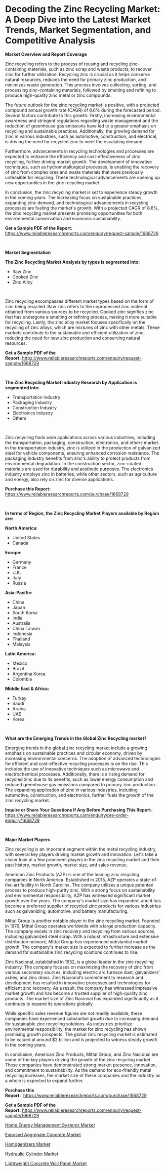 <p><h1>Decoding the Zinc Recycling Market: A Deep Dive into the Latest Market Trends, Market Segmentation, and Competitive Analysis</h1></p><p><strong>Market Overview and Report Coverage</strong></p>
<p><p>Zinc recycling refers to the process of reusing and recycling zinc-containing materials, such as zinc scrap and waste products, to recover zinc for further utilization. Recycling zinc is crucial as it helps conserve natural resources, reduces the need for primary zinc production, and minimizes waste generation. This process involves collecting, sorting, and processing zinc-containing materials, followed by smelting and refining to produce high-quality zinc metal or zinc compounds.</p><p>The future outlook for the zinc recycling market is positive, with a projected compound annual growth rate (CAGR) of 8.6% during the forecasted period. Several factors contribute to this growth. Firstly, increasing environmental awareness and stringent regulations regarding waste management and the reduction of greenhouse gas emissions have led to a greater emphasis on recycling and sustainable practices. Additionally, the growing demand for zinc in various industries, such as automotive, construction, and electrical, is driving the need for recycled zinc to meet the escalating demand.</p><p>Furthermore, advancements in recycling technologies and processes are expected to enhance the efficiency and cost-effectiveness of zinc recycling, further driving market growth. The development of innovative techniques, such as hydrometallurgical processes, is enabling the recovery of zinc from complex ores and waste materials that were previously unfeasible for recycling. These technological advancements are opening up new opportunities in the zinc recycling market.</p><p>In conclusion, the zinc recycling market is set to experience steady growth in the coming years. The increasing focus on sustainable practices, expanding zinc demand, and technological advancements in recycling processes are fueling the market's growth. With a projected CAGR of 8.6%, the zinc recycling market presents promising opportunities for both environmental conservation and economic sustainability.</p></p>
<p><strong>Get a Sample PDF of the Report:</strong> <a href="https://www.reliableresearchreports.com/enquiry/request-sample/1668729">https://www.reliableresearchreports.com/enquiry/request-sample/1668729</a></p>
<p>&nbsp;</p>
<p><strong>Market Segmentation</strong></p>
<p><strong>The Zinc Recycling Market Analysis by types is segmented into:</strong></p>
<p><ul><li>Raw Zinc</li><li>Cooked Zinc</li><li>Zinc Alloy</li></ul></p>
<p>&nbsp;</p>
<p><p>Zinc recycling encompasses different market types based on the form of zinc being recycled. Raw zinc refers to the unprocessed zinc material obtained from various sources to be recycled. Cooked zinc signifies zinc that has undergone a smelting or refining process, making it more suitable for recycling. Lastly, the zinc alloy market focuses specifically on the recycling of zinc alloys, which are mixtures of zinc with other metals. These markets contribute to the sustainable and efficient utilization of zinc, reducing the need for new zinc production and conserving natural resources.</p></p>
<p><strong>Get a Sample PDF of the Report:</strong>&nbsp;<a href="https://www.reliableresearchreports.com/enquiry/request-sample/1668729">https://www.reliableresearchreports.com/enquiry/request-sample/1668729</a></p>
<p>&nbsp;</p>
<p><strong>The Zinc Recycling Market Industry Research by Application is segmented into:</strong></p>
<p><ul><li>Transportation Industry</li><li>Packaging Industry</li><li>Construction Industry</li><li>Electronics Industry</li><li>Others</li></ul></p>
<p>&nbsp;</p>
<p><p>Zinc recycling finds wide applications across various industries, including the transportation, packaging, construction, electronics, and others market. In the transportation industry, zinc is utilized in the production of galvanized steel for vehicle components, ensuring enhanced corrosion resistance. The packaging industry benefits from zinc's ability to protect products from environmental degradation. In the construction sector, zinc-coated materials are used for durability and aesthetic purposes. The electronics industry employs zinc in batteries, while other sectors, such as agriculture and energy, also rely on zinc for diverse applications.</p></p>
<p><strong>Purchase this Report:</strong>&nbsp; <a href="https://www.reliableresearchreports.com/purchase/1668729">https://www.reliableresearchreports.com/purchase/1668729</a></p>
<p>&nbsp;</p>
<p><strong>In terms of Region, the Zinc Recycling Market Players available by Region are:</strong></p>
<p>
    <p> <strong> North America: </strong>
        <ul>
            <li>United States</li>
            <li>Canada</li>
        </ul>
        </p> 
    <p> <strong> Europe: </strong>
        <ul>
            <li>Germany</li>
            <li>France</li>
            <li>U.K.</li>
            <li>Italy</li>
            <li>Russia</li>
        </ul>
        </p> 
    <p> <strong> Asia-Pacific: </strong>
        <ul>
            <li>China</li>
            <li>Japan</li>
            <li>South Korea</li>
            <li>India</li>
            <li>Australia</li>
            <li>China Taiwan</li>
            <li>Indonesia</li>
            <li>Thailand</li>
            <li>Malaysia</li>
        </ul>
        </p> 
    <p> <strong> Latin America: </strong>
        <ul>
            <li>Mexico</li>
            <li>Brazil</li>
            <li>Argentina Korea</li>
            <li>Colombia</li>
        </ul>
        </p> 
    <p> <strong> Middle East & Africa: </strong>
        <ul>
            <li>Turkey</li>
            <li>Saudi</li>
            <li>Arabia</li>
            <li>UAE</li>
            <li>Korea</li>
        </ul>
    </p>
    </p>
<p>&nbsp;</p>
<p><strong>What are the Emerging Trends in the Global Zinc Recycling market?</strong></p>
<p><p>Emerging trends in the global zinc recycling market include a growing emphasis on sustainable practices and circular economy, driven by increasing environmental concerns. The adoption of advanced technologies for efficient and cost-effective recycling processes is on the rise. This includes the use of innovative techniques such as microwave and electrochemical processes. Additionally, there is a rising demand for recycled zinc due to its benefits, such as lower energy consumption and reduced greenhouse gas emissions compared to primary zinc production. The expanding application of zinc in various industries, including automotive, construction, and electronics, further fuels the growth of the zinc recycling market.</p></p>
<p><strong>Inquire or Share Your Questions If Any Before Purchasing This Report</strong>- <a href="https://www.reliableresearchreports.com/enquiry/pre-order-enquiry/1668729">https://www.reliableresearchreports.com/enquiry/pre-order-enquiry/1668729</a></p>
<p>&nbsp;</p>
<p><strong>Major Market Players</strong></p>
<p><p>Zinc recycling is an important segment within the metal recycling industry, with several key players driving market growth and innovation. Let's take a closer look at a few prominent players in the zinc recycling market and their past history, market growth, market size, and sales revenue.</p><p>American Zinc Products (AZP) is one of the leading zinc recycling companies in North America. Established in 2015, AZP operates a state-of-the-art facility in North Carolina. The company utilizes a unique patented process to produce high-purity zinc. With a strong focus on sustainability and environmental responsibility, AZP has witnessed significant market growth over the years. The company's market size has expanded, and it has become a preferred supplier of recycled zinc products for various industries such as galvanizing, automotive, and battery manufacturing.</p><p>Mittal Group is another notable player in the zinc recycling market. Founded in 1979, Mittal Group operates worldwide with a large production capacity. The company excels in zinc recovery and recycling from various sources, including galvanized steel scrap. With a robust infrastructure and extensive distribution network, Mittal Group has experienced substantial market growth. The company's market size is expected to further increase as the demand for sustainable zinc recycling solutions continues to rise.</p><p>Zinc Nacional, established in 1952, is a global leader in the zinc recycling industry. The company focuses on maximizing the recovery of zinc from various secondary sources, including electric arc furnace dust, galvanizers' ashes, and zinc dross. Zinc Nacional's commitment to research and development has resulted in innovative processes and technologies for efficient zinc recovery. As a result, the company has witnessed impressive market growth and has become a trusted supplier of high-quality zinc products. The market size of Zinc Nacional has expanded significantly as it continues to expand its operations globally.</p><p>While specific sales revenue figures are not readily available, these companies have experienced substantial growth due to increasing demand for sustainable zinc recycling solutions. As industries prioritize environmental responsibility, the market for zinc recycling has shown promising growth prospects. The global zinc recycling market is estimated to be valued at around $2 billion and is projected to witness steady growth in the coming years.</p><p>In conclusion, American Zinc Products, Mittal Group, and Zinc Nacional are some of the key players driving the growth of the zinc recycling market. These companies have demonstrated strong market presence, innovation, and commitment to sustainability. As the demand for eco-friendly metal recycling increases, the market size of these companies and the industry as a whole is expected to expand further.</p></p>
<p><strong>Purchase this Report:</strong>&nbsp;&nbsp;<a href="https://www.reliableresearchreports.com/purchase/1668729">https://www.reliableresearchreports.com/purchase/1668729</a></p>
<p></p>
<p><strong>Get a Sample PDF of the Report:</strong>&nbsp;<a href="https://www.reliableresearchreports.com/enquiry/request-sample/1668729">https://www.reliableresearchreports.com/enquiry/request-sample/1668729</a></p>
<p><p><a href="https://medium.com/@rameshramurp23/home-energy-management-systems-market-research-report-its-history-and-forecast-2023-to-2030-71c4da4a02cf">Home Energy Management Systems Market</a></p><p><a href="https://github.com/ashepherd82/Market-Research-Report-List-1/blob/main/exposed-aggregate-concrete-market.md">Exposed Aggregate Concrete Market</a></p><p><a href="https://medium.com/@cletaturner879789/homogenizers-market-size-and-market-trends-complete-industry-overview-2023-to-2030-42c7f052d34d">Homogenizers Market</a></p><p><a href="https://medium.com/@drakesporer988/hydraulic-cylinder-market-competitive-analysis-market-trends-and-forecast-to-2030-dc235ce434cc">Hydraulic Cylinder Market</a></p><p><a href="https://github.com/FassouRP/Market-Research-Report-List-1/blob/main/lightweight-concrete-wall-panel-market.md">Lightweight Concrete Wall Panel Market</a></p></p>
